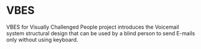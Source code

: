 # VBES
VBES for Visually Challenged People project introduces the Voicemail system structural design that can be used by a blind person to send E-mails only without using keyboard.

